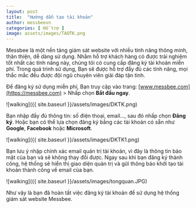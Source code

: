 ```yaml
---
layout: post
title:  "Hướng dẫn tạo tài khoản"
author: messbeevn
categories: [ Hỗ trợ ]
image: assets/images/TAOTK.png
---
```

Messbee là một nền tảng giám sát website với nhiều tính năng thông minh, thân thiện, dễ dàng sử dụng. Nhằm hỗ trợ khách hàng có được trải nghiệm tốt nhất các tính năng này, chúng tôi có cung cấp đăng ký tài khoản miễn phí. Trong quá trình sử dụng, Bạn sẽ được hỗ trợ đầy đủ các tính năng, mọi thắc mắc đều được đội ngũ chuyên viên giải đáp tận tình.

Để đăng ký sử dụng miễn phí, Bạn truy cập vào trang: [www.messbee.com](https://messbee.com) > Nhấp chọn **Bắt đầu ngay**.

![walking]({{ site.baseurl }}/assets/images/DKTK.png)

Bạn nhập đầy đủ thông tin: số điện thoại, email…, sau đó nhấp chọn **Đăng ký**. Hoặc bạn có thể lựa chọn đăng ký bằng các tài khoản có sẵn như **Google**, **Facebook** hoặc **Microsoft**.

![walking]({{ site.baseurl }}/assets/images/DKTK1.png)

Bạn lưu ý nhập chính xác email quản trị tài khoản, vì đây là thông tin bảo mật của bạn và sẽ không thay đổi được. Ngay sau khi bạn đăng ký thành công, hệ thống sẽ hiển thị giao diện quản trị và gửi thông báo khởi tạo tài khoản thành công về email của bạn.

![walking]({{ site.baseurl }}/assets/images/tongquan.JPG)

Như vậy là bạn đã hoàn tất việc đăng ký tài khoản để sử dụng hệ thống giám sát website Messbee.

